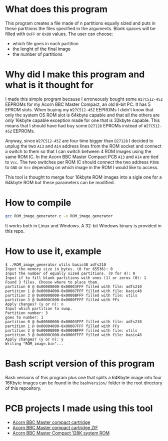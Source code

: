 # What does this program
This program creates a file made of n partitions equally sized and puts in these partitions the files specified in the arguments. Blank spaces will be filled with `0xFF` or `0x00` values.
The user can choose:
* which file goes in each partition
* the lenght of the final image
* the number of partitions

# Why did I make this program and what is it thought for
I made this simple program because I erroneously bought some `W27C512-45Z` EEPROMs for my Acorn BBC Master Compact, an old 8-bit PC.
It has 5 EPROM slots. When buying my `W27C512-45Z` EEPROMs I didn't know that only the system OS ROM slot is 64kbyte capable and that all the others are only 16kbyte capable exception made for one that is 32kbyte capable.
This means that I should have had buy some `D27128` EPROMs instead of `W27C512-45Z` EEPROMs.

Anyway, since `W27C512-45Z` are four time bigger than `D27128` I decided to unplug the two `A13` and `A14` address lines from the ROM socket and connect a switch to them so that I can switch between 4 ROM images using the same ROM IC. In the Acorn BBC Master Compact PCB `A13` and `A14` are tied to `Vcc`. The two switches per ROM IC should connect the two address `PIN`s to `GND` or `Vcc` depending on which image in the ROM I would like to access.

This tool is thought to merge four 16kbyte ROM images into a sigle one for a 64kbyte ROM but these parameters can be modified.

# How to compile
```bash
gcc ROM_image_generator.c -o ROM_image_generator
```

It works both in Linux and Windows. A 32-bit Windows binary is provided in this repo.

# How to use it, example
```
$ ./ROM_image_generator utils basic48 adfs210
Input the memory size in bytes. (0 for 65536): 0
Input the number of equally sized partitions. (0 for 4): 0
Input if to fill blank partitions with ones (1) or zeros (0): 1
Found 3 files. Choose where to place them.
partition 0 @ 0x00000000-0x00003FFF filled with file: adfs210
partition 1 @ 0x00004000-0x00007FFF filled with file: basic48
partition 2 @ 0x00008000-0x0000BFFF filled with file: utils
partition 3 @ 0x0000C000-0x0000FFFF filled with FFs
Apply changes? (y or n): n
Input which partition to swap.
Partition number: 3
goes to number: 1
partition 0 @ 0x00000000-0x00003FFF filled with file: adfs210
partition 1 @ 0x00004000-0x00007FFF filled with FFs
partition 2 @ 0x00008000-0x0000BFFF filled with file: utils
partition 3 @ 0x0000C000-0x0000FFFF filled with file: basic48
Apply changes? (y or n): y
Writing "ROM_image.bin"...
```

# Bash script version of this program
Bash versions of this program plus one that splits a 64Kbyte image into four 16Kbyte images can be found in the `bashVersion/` folder in the root directory of this repository.

# PCB projects I made using this tool
- [Acorn BBC Master compact cartridge](https://oshwlab.com/black__man/acorn-bbc-master-compact-cartridge)
- [Acorn BBC Master compact cartridge ZIF ](https://oshwlab.com/black__man/acorn-bbc-master-compact-cartridge_copy)
- [Acorn BBC Master Compact 128K system ROM](https://oshwlab.com/black__man/acorn-bbc-master-compact-128k-system-rom)